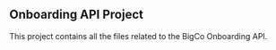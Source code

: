 ## Onboarding API Project

This project contains all the files related to the BigCo Onboarding API.

